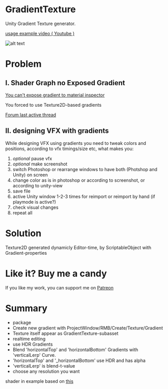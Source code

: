 # GradientTexture
Unity Gradient Texture generator.

[usage example video ( Youtube )](https://youtu.be/LmBBTqhpsbw)

![alt text](https://github.com/mitay-walle/GradientTexture/blob/main/Documentation/Inspector_preview.png?raw=true)

# Problem

## I. Shader Graph no Exposed Gradient
[You can't expose gradient to material inspector](https://issuetracker.unity3d.com/issues/gradient-property-cant-be-exposed-from-the-shadergraph)

You forced to use Texture2D-based gradients

[Forum last active thread](https://forum.unity.com/threads/gradients-exposed-property-is-ignored.837970/)



## II. designing VFX with gradients
While designing VFX using gradients you need to tweak colors and positions, according to vfx timings/size etc, what makes you:
1. _optional_ pause vfx
2. _optional_ make screenshot
3. switch Photoshop or rearrange windows to have both (Photshop and Unity) on screen
4. change color as is in photoshop or according to screenshot, or according to unity-view
5. save file
6. active Unity window 1-2-3 times for reimport or reimport by hand (if playmode is active?)
7. check visual changes
8. repeat all

# Solution
Texture2D generated dynamicly Editor-time, by ScriptableObject with Gradient-properties




# Like it? Buy me a candy
If you like my work, you can support me on [Patreon](https://www.patreon.com/mitaywalle)

# Summary
- package
- Create new gradient with ProjectWindow/RMB/Create/Texture/Gradient 
- Texture itself appear as GradientTexture-subasset
- realtime editing
- use HDR Gradients
- Blend 'horizontalTop' and 'horizontalBottom' Gradients with 'verticalLerp' Curve.
- 'horizontalTop' and '_horizontalBottom' use HDR and has alpha
- 'verticalLerp' is blend-t-value
- choose any resolution you want


shader in example based on [this](https://simonschreibt.de/gat/fallout-4-the-mushroom-case/)

